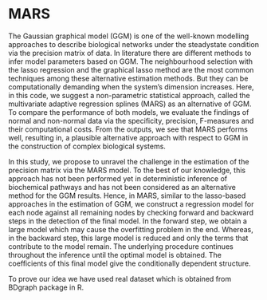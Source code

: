 # MARS

The Gaussian graphical model (GGM) is one of the well-known modelling
approaches to describe biological networks under the steadystate
condition via the precision matrix of data. In literature there
are different methods to infer model parameters based on GGM. The
neighbourhood selection with the lasso regression and the graphical
lasso method are the most common techniques among these
alternative estimation methods. But they can be computationally
demanding when the system’s dimension increases. Here, in this code, we suggest
a non-parametric statistical approach, called the multivariate
adaptive regression splines (MARS) as an alternative of GGM. To
compare the performance of both models, we evaluate the findings
of normal and non-normal data via the specificity, precision,
F-measures and their computational costs. From the outputs, we
see that MARS performs well, resulting in, a plausible alternative
approach with respect to GGM in the construction of complex biological
systems.

In this study, we propose to unravel the challenge in the estimation of the precision matrix
via the MARS model. To the best of our knowledge, this approach has not been performed
yet in deterministic inference of biochemical pathways and has not been considered as
an alternative method for the GGM results. Hence, in MARS, similar to the lasso-based
approaches in the estimation of GGM, we construct a regression model for each node
against all remaining nodes by checking forward and backward steps in the detection of
the final model. In the forward step, we obtain a large model which may cause the overfitting
problem in the end. Whereas, in the backward step, this large model is reduced and
only the terms that contribute to the model remain. The underlying procedure continues
throughout the inference until the optimal model is obtained. The coefficients of this final
model give the conditionally dependent structure.

To prove our idea we have used real dataset which is obtained from BDgraph package in R.

